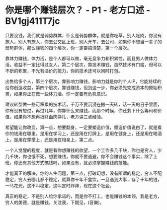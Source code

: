 # 你是哪个赚钱层次？ - P1 - 老方口述 - BV1gj411T7jc

只要没钱，我们就是弱势群体，什么是弱势群体，就是你吃草，别人吃肉，你没有旅人，别人有旅人，你去公交区上班，别人开车，去公司，如果你不想当一辈子的弱势群体，那么赚钱的四个层次，你一定要搞清楚，第一个层次。

靠体力赚钱，体力活，是个人都可以做，毫无竞争力和积累性，而且男人做体力活，收益不一定比得过女人，第二个层次，靠技术赚钱，虽然技术有门槛，但可以不断的积累，不光有溢价的能力，你的技术还可以同时打包。

出售给多个人，第三个层次，靠影响力赚钱，影响力就是你的个人IP，它能持续的给你创造收益，第四个层次，靠钱赚钱，但到这一步，你必须先完成资本的原始积累，如果你正在做一些体力活，你一定要有危机意识。

建议转型做一些可积累的技术活，千万不要沉浸在搬一天砖，活一天的日子里面，你有没有想过，再过几年，你靠什么来赚钱，而那个时候，你还剩下什么筹码和价值，如果你不想再抵财血肉挣扎，老方讲三点经验。

希望能让你改变，第一点，想要翻身，一定要塑造价值，塑造价值说白了，就是看你的钱用在哪里，是用在学习上，还是用在打牌上，是用在健身上，还是用在喝酒上，是用在穿搭上，还是用在相亲上，第二点。

一个人觉醒的程度，就是看你想赚钱的欲望，一个工作多几千块，你也是穷人，少几千块，你也饿不死，想要赚钱，你就不要逃避，你不会赚钱这个事实，除了上班，你还有其他方式搞钱吗，如果没有，就必须掌握赚钱的技能。

才能真正的解决，你的人生问题，第三点，打破幻想，没有所谓的稳定，穷人不配稳定，穷人去哪儿都不稳定，就算你十年不食饮，一旦遇到大事，存了十年的钱，一马花光，这不叫稳定，这叫定时炸弹，现在这个社会。

真正的稳定，不是别人给你承诺的，而是你不打工，也能赚钱的本领，我是老方，穷人的美德，就是赚钱，关注我，下期见，(音樂)。

